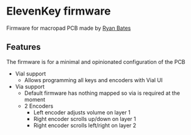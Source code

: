# ElevenKey firmware

Firmware for macropad PCB made by [Ryan Bates](https://www.tindie.com/products/ryanbatesrbg/pcb-for-programmable-macro-keyboard-encoders-v2/)

## Features

The firmware is for a minimal and opinionated configuration of the PCB

* Vial support
  * Allows programming all keys and encoders with Vial UI
* Via support
  * Default firmware has nothing mapped so via is required at the moment
  * 2 Encoders
    * Left encoder adjusts volume on layer 1
    * Right encoder scrolls up/down on layer 1
    * Right encoder scrolls left/right on layer 2
